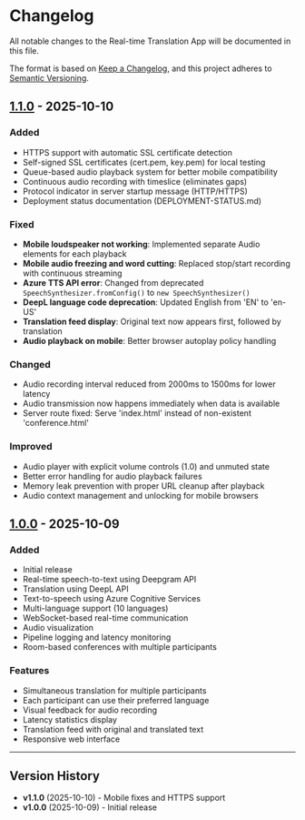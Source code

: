 # Changelog

All notable changes to the Real-time Translation App will be documented in this file.

The format is based on [Keep a Changelog](https://keepachangelog.com/en/1.0.0/),
and this project adheres to [Semantic Versioning](https://semver.org/spec/v2.0.0.html).

## [1.1.0] - 2025-10-10

### Added
- HTTPS support with automatic SSL certificate detection
- Self-signed SSL certificates (cert.pem, key.pem) for local testing
- Queue-based audio playback system for better mobile compatibility
- Continuous audio recording with timeslice (eliminates gaps)
- Protocol indicator in server startup message (HTTP/HTTPS)
- Deployment status documentation (DEPLOYMENT-STATUS.md)

### Fixed
- **Mobile loudspeaker not working**: Implemented separate Audio elements for each playback
- **Mobile audio freezing and word cutting**: Replaced stop/start recording with continuous streaming
- **Azure TTS API error**: Changed from deprecated `SpeechSynthesizer.fromConfig()` to `new SpeechSynthesizer()`
- **DeepL language code deprecation**: Updated English from 'EN' to 'en-US'
- **Translation feed display**: Original text now appears first, followed by translation
- **Audio playback on mobile**: Better browser autoplay policy handling

### Changed
- Audio recording interval reduced from 2000ms to 1500ms for lower latency
- Audio transmission now happens immediately when data is available
- Server route fixed: Serve 'index.html' instead of non-existent 'conference.html'

### Improved
- Audio player with explicit volume controls (1.0) and unmuted state
- Better error handling for audio playback failures
- Memory leak prevention with proper URL cleanup after playback
- Audio context management and unlocking for mobile browsers

## [1.0.0] - 2025-10-09

### Added
- Initial release
- Real-time speech-to-text using Deepgram API
- Translation using DeepL API
- Text-to-speech using Azure Cognitive Services
- Multi-language support (10 languages)
- WebSocket-based real-time communication
- Audio visualization
- Pipeline logging and latency monitoring
- Room-based conferences with multiple participants

### Features
- Simultaneous translation for multiple participants
- Each participant can use their preferred language
- Visual feedback for audio recording
- Latency statistics display
- Translation feed with original and translated text
- Responsive web interface

---

## Version History

- **v1.1.0** (2025-10-10) - Mobile fixes and HTTPS support
- **v1.0.0** (2025-10-09) - Initial release

[1.1.0]: https://github.com/yourusername/realtime-translation-app/compare/v1.0.0...v1.1.0
[1.0.0]: https://github.com/yourusername/realtime-translation-app/releases/tag/v1.0.0
